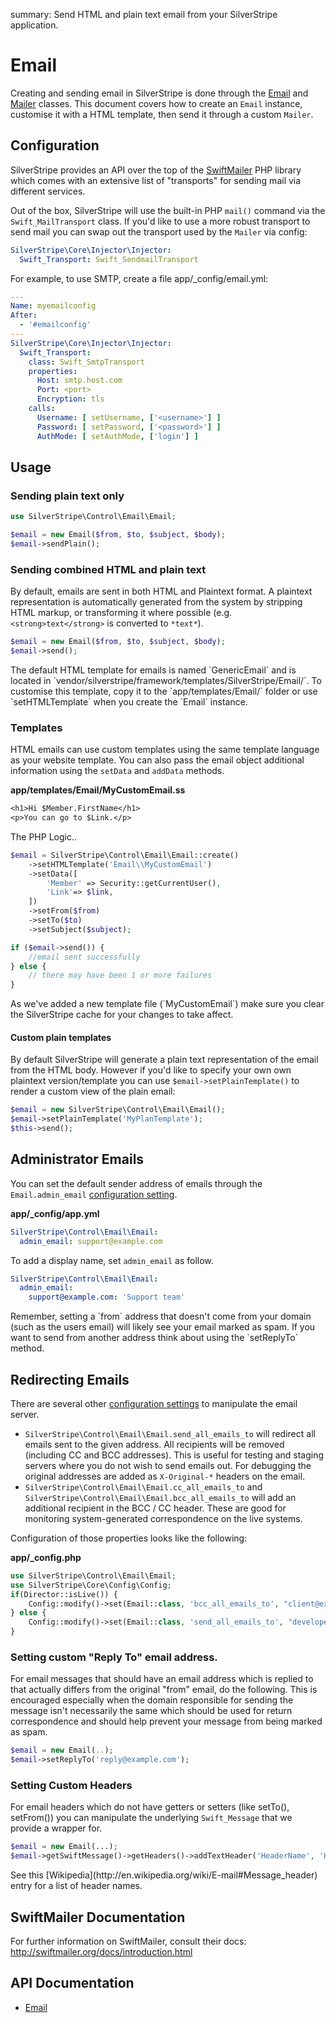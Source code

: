 summary: Send HTML and plain text email from your SilverStripe application.

# Email

Creating and sending email in SilverStripe is done through the [Email](api:SilverStripe\Control\Email\Email) and [Mailer](api:SilverStripe\Control\Email\Mailer) classes. This document 
covers how to create an `Email` instance, customise it with a HTML template, then send it through a custom `Mailer`.

## Configuration

SilverStripe provides an API over the top of the [SwiftMailer](http://swiftmailer.org/) PHP library which comes with an
extensive list of "transports" for sending mail via different services. 

Out of the box, SilverStripe will use the built-in PHP `mail()` command via the `Swift_MailTransport` class. If you'd
like to use a more robust transport to send mail you can swap out the transport used by the `Mailer` via config:

```yml
SilverStripe\Core\Injector\Injector:
  Swift_Transport: Swift_SendmailTransport
```

For example, to use SMTP, create a file app/_config/email.yml:

```yml
---
Name: myemailconfig
After:
  - '#emailconfig'
---
SilverStripe\Core\Injector\Injector:
  Swift_Transport:
    class: Swift_SmtpTransport
    properties:
      Host: smtp.host.com
      Port: <port>
      Encryption: tls
    calls:
      Username: [ setUsername, ['<username>'] ]
      Password: [ setPassword, ['<password>'] ]
      AuthMode: [ setAuthMode, ['login'] ]
```

## Usage

### Sending plain text only


```php
use SilverStripe\Control\Email\Email;

$email = new Email($from, $to, $subject, $body);
$email->sendPlain();
```

### Sending combined HTML and plain text

By default, emails are sent in both HTML and Plaintext format. A plaintext representation is automatically generated 
from the system by stripping HTML markup, or transforming it where possible (e.g. `<strong>text</strong>` is converted 
to `*text*`).


```php
$email = new Email($from, $to, $subject, $body);
$email->send();
```

<div class="info" markdown="1">
The default HTML template for emails is named `GenericEmail` and is located in `vendor/silverstripe/framework/templates/SilverStripe/Email/`.
To customise this template, copy it to the `app/templates/Email/` folder or use `setHTMLTemplate` when you create the 
`Email` instance.
</div>


### Templates

HTML emails can use custom templates using the same template language as your website template. You can also pass the
email object additional information using the `setData` and `addData` methods. 

**app/templates/Email/MyCustomEmail.ss**


```ss
<h1>Hi $Member.FirstName</h1>
<p>You can go to $Link.</p>
```

The PHP Logic..

```php
$email = SilverStripe\Control\Email\Email::create()
    ->setHTMLTemplate('Email\\MyCustomEmail') 
    ->setData([
        'Member' => Security::getCurrentUser(),
        'Link'=> $link,
    ])
    ->setFrom($from)
    ->setTo($to)
    ->setSubject($subject);

if ($email->send()) {
    //email sent successfully
} else {
    // there may have been 1 or more failures
}

```

<div class="alert" markdown="1">
As we've added a new template file (`MyCustomEmail`) make sure you clear the SilverStripe cache for your changes to
take affect.
</div>

#### Custom plain templates

By default SilverStripe will generate a plain text representation of the email from the HTML body. However if you'd like
to specify your own own plaintext version/template you can use `$email->setPlainTemplate()` to render a custom view of
the plain email:

```php
$email = new SilverStripe\Control\Email\Email();
$email->setPlainTemplate('MyPlanTemplate');
$this->send();
```

## Administrator Emails

You can set the default sender address of emails through the `Email.admin_email` [configuration setting](/developer_guides/configuration).

**app/_config/app.yml**


```yaml
SilverStripe\Control\Email\Email:
  admin_email: support@example.com
```

To add a display name, set `admin_email` as follow.

```yaml
SilverStripe\Control\Email\Email:
  admin_email:
    support@example.com: 'Support team'
```

<div class="alert" markdown="1">
Remember, setting a `from` address that doesn't come from your domain (such as the users email) will likely see your
email marked as spam. If you want to send from another address think about using the `setReplyTo` method.
</div>

## Redirecting Emails

There are several other [configuration settings](/developer_guides/configuration) to manipulate the email server.

*  `SilverStripe\Control\Email\Email.send_all_emails_to` will redirect all emails sent to the given address.
All recipients will be removed (including CC and BCC addresses). This is useful for testing and staging servers where 
you do not wish to send emails out. For debugging the original addresses are added as `X-Original-*` headers on the email.
*  `SilverStripe\Control\Email\Email.cc_all_emails_to` and `SilverStripe\Control\Email\Email.bcc_all_emails_to` will add
an additional recipient in the BCC / CC header. These are good for monitoring system-generated correspondence on the 
live systems.

Configuration of those properties looks like the following:

**app/_config.php**

```php
use SilverStripe\Control\Email\Email;
use SilverStripe\Core\Config\Config;
if(Director::isLive()) {
    Config::modify()->set(Email::class, 'bcc_all_emails_to', "client@example.com");
} else {
    Config::modify()->set(Email::class, 'send_all_emails_to', "developer@example.com");
}
```

### Setting custom "Reply To" email address.

For email messages that should have an email address which is replied to that actually differs from the original "from" 
email, do the following. This is encouraged especially when the domain responsible for sending the message isn't
necessarily the same which should be used for return correspondence and should help prevent your message from being 
marked as spam.

```php
$email = new Email(..);
$email->setReplyTo('reply@example.com');
```

### Setting Custom Headers

For email headers which do not have getters or setters (like setTo(), setFrom()) you can manipulate the underlying
`Swift_Message` that we provide a wrapper for.


```php
$email = new Email(...);
$email->getSwiftMessage()->getHeaders()->addTextHeader('HeaderName', 'HeaderValue');
```

<div class="info" markdown="1">
See this [Wikipedia](http://en.wikipedia.org/wiki/E-mail#Message_header) entry for a list of header names.
</div>

## SwiftMailer Documentation

For further information on SwiftMailer, consult their docs: http://swiftmailer.org/docs/introduction.html

## API Documentation

* [Email](api:SilverStripe\Control\Email\Email)
